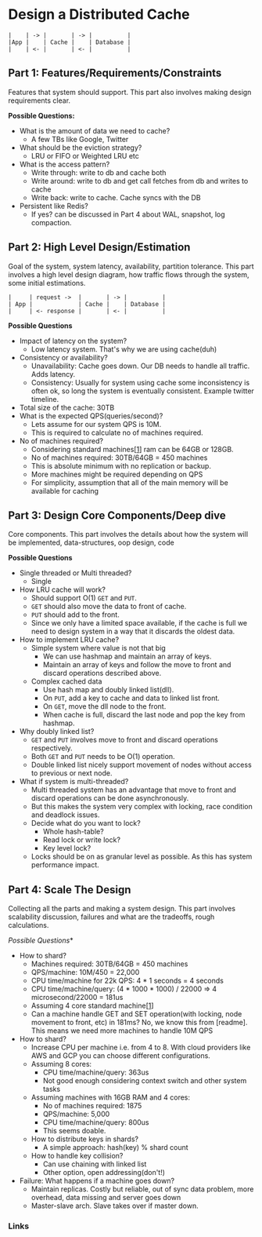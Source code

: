 # Design a Distributed Cache

```
|    | -> |       | -> |          |
|App |    | Cache |    | Database |
|    | <- |       | <- |          |
```

## Part 1: Features/Requirements/Constraints

Features that system should support. This part also involves making design requirements clear.

**Possible Questions:**
- What is the amount of data we need to cache?
  - A few TBs like Google, Twitter
- What should be the eviction strategy?
  - LRU or FIFO or Weighted LRU etc
- What is the access pattern?
  - Write through: write to db and cache both
  - Write around: write to db and get call fetches from db and writes to cache
  - Write back: write to cache. Cache syncs with the DB
- Persistent like Redis?
  - If yes? can be discussed in Part 4 about WAL, snapshot, log compaction.

## Part 2: High Level Design/Estimation

Goal of the system, system latency, availability, partition tolerance. This part involves a high level design diagram, how traffic flows through the system, some initial estimations.

```
|     | request ->  |       | -> |          |
| App |             | Cache |    | Database |
|     | <- response |       | <- |          |
```

**Possible Questions**
- Impact of latency on the system?
  - Low latency system. That's why we are using cache(duh)
- Consistency or availability?
  - Unavailability: Cache goes down. Our DB needs to handle all traffic. Adds latency.
  - Consistency: Usually for system using cache some inconsistency is often ok, so long the system is eventually consistent. Example twitter timeline.
- Total size of the cache: 30TB
- What is the expected QPS(queries/second)?
  - Lets assume for our system QPS is 10M.
  - This is required to calculate no of machines required.
- No of machines required?
  - Considering standard machines[[1]] ram can be 64GB or 128GB.
  - No of machines required: 30TB/64GB = 450 machines
  - This is absolute minimum with no replication or backup.
  - More machines might be required depending on QPS
  - For simplicity, assumption that all of the main memory will be available for caching

## Part 3: Design Core Components/Deep dive

Core components. This part involves the details about how the system will be implemented, data-structures, oop design, code

**Possible Questions**
- Single threaded or Multi threaded?
  - Single
- How LRU cache will work?
  - Should support O(1) `GET` and `PUT`.
  - `GET` should also move the data to front of cache.
  - `PUT` should add to the front.
  - Since we only have a limited space available, if the cache is full we need to design system in a way that it discards the oldest data.
- How to implement LRU cache?
  - Simple system where value is not that big
    - We can use hashmap and maintain an array of keys.
    - Maintain an array of keys and follow the move to front and discard operations described above.
  - Complex cached data
    - Use hash map and doubly linked list(dll).
    - On `PUT`, add a key to cache and data to linked list front.
    - On `GET`, move the dll node to the front.
    - When cache is full, discard the last node and pop the key from hashmap.
- Why doubly linked list?
  - `GET` and `PUT` involves move to front and discard operations respectively.
  - Both `GET` and `PUT` needs to be O(1) operation.
  - Double linked list nicely support movement of nodes without access to previous or next node.
- What if system is multi-threaded?
  - Multi threaded system has an advantage that move to front and discard operations can be done asynchronously.
  - But this makes the system very complex with locking, race condition and deadlock issues.
  - Decide what do you want to lock?
    - Whole hash-table?
    - Read lock or write lock?
    - Key level lock?
  - Locks should be on as granular level as possible. As this has system performance impact.

## Part 4: Scale The Design

Collecting all the parts and making a system design. This part involves scalability discussion, failures and what are the tradeoffs, rough calculations.

*Possible Questions**
- How to shard?
  - Machines required: 30TB/64GB = 450 machines
  - QPS/machine: 10M/450 = 22,000
  - CPU time/machine for 22k QPS: 4 * 1 seconds = 4 seconds
  - CPU time/machine/query: (4 * 1000 * 1000) / 22000 => 4 microsecond/22000 = 181us
  - Assuming 4 core standard machine[[1]]
  - Can a machine handle GET and SET operation(with locking, node movement to front, etc) in 181ms? No, we know this from [readme]. This means we need more machines to handle 10M QPS
- How to shard?
  - Increase CPU per machine i.e. from 4 to 8. With cloud providers like AWS and GCP you can choose different configurations.
  - Assuming 8 cores:
    - CPU time/machine/query: 363us
    - Not good enough considering context switch and other system tasks
  - Assuming machines with 16GB RAM and 4 cores:
    - No of machines required: 1875
    - QPS/machine: 5,000
    - CPU time/machine/query: 800us
    - This seems doable.
  - How to distribute keys in shards?
    - A simple approach: hash(key) % shard count
  - How to handle key collision?
    - Can use chaining with linked list
    - Other option, open addressing(don't!)
- Failure: What happens if a machine goes down?
  - Maintain replicas. Costly but reliable, out of sync data problem, more overhead, data missing and server goes down
  - Master-slave arch. Slave takes over if master down.



### Links

[1]: https://aws.amazon.com/ec2/instance-types/

[2]: https://github.com/amitt001/cs-review#latency
